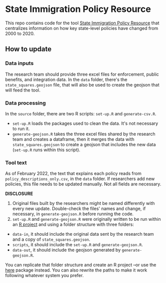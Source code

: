 # State Immigration Policy Resource

This repo contains code for the tool [State Immigration Policy Resource](https://www.urban.org/features/state-immigration-policy-resource) that centralizes information on how key state-level policies have changed from 2000 to 2020.

## How to update

### Data inputs
The research team should provide three excel files for enforcement, public benefits, and integration data. In the `data` folder, there's the `state_squares.geojson` file, that will also be used to create the geojson that will feed the tool.

### Data processing
In the `source` folder, there are two R scripts: `set-up.R` and `generate-csv.R`.
- `set-up.R` loads the packages used to clean the data. It's not necessary to run it.
- `generate-geojson.R` takes the three excel files shared by the research team and creates a dataframe, then it merges the data with `state_squares.geojson` to create a geojson that includes the new data (`set-up.R` runs within this script).

### Tool text
As of February 2022, the text that explains each policy reads from `policy_descriptions_only.csv`, in the `data` folder. If researchers add new policies, this file needs to be updated manually. Not all fields are necessary.

**DISCLOSURE**
1. Original files built by the researchers might be named differently with every new update. Double-check the files' names and change, if necessary, in `generate-geojson.R` before running the code.
2. `set-up.R` and  `generate-geojson.R` were originally written to be run within an [R project](https://r4ds.had.co.nz/workflow-projects.html) and using a folder structure with three folders:
- `data-in`, it should include the original data sent by the research team and a copy of `state_squares.geojson`.
- `scripts`, it should include the `set-up.R` and `generate-geojson.R`.
- `data-out`, it should include the geojson generated by `generate-geojson.R`.

You can replicate that folder structure and create an R project –or use the [here](https://here.r-lib.org/) package instead. You can also rewrite the paths to make it work following whatever system you prefer.
